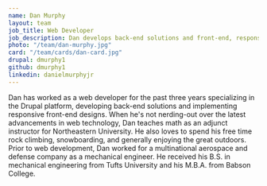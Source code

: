 ```yaml
---
name: Dan Murphy
layout: team
job_title: Web Developer
job_description: Dan develops back-end solutions and front-end, responsive designs for Savas Labs clients.
photo: "/team/dan-murphy.jpg"
card: "/team/cards/dan-card.jpg"
drupal: dmurphy1
github: dmurphy1
linkedin: danielmurphyjr
---
```


Dan has worked as a web developer for the past three years specializing in the Drupal platform, developing back-end solutions and implementing responsive front-end designs. When he's not nerding-out over the latest advancements in web technology, Dan teaches math as an adjunct instructor for Northeastern University. He also loves to spend his free time rock climbing, snowboarding, and generally enjoying the great outdoors. Prior to web development, Dan worked for a multinational aerospace and defense company as a mechanical engineer. He received his B.S. in mechanical engineering from Tufts University and his M.B.A. from Babson College.
